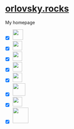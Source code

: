 # [orlovsky.rocks](https://orlovsky.rocks)

My homepage

- [x] [<img src="http://red-badger.com/blog/wp-content/uploads/2015/04/react-logo-1000-transparent.png" width="33">](https://facebook.github.io/react)
- [x] [<img src="https://raw.githubusercontent.com/reactjs/redux/master/logo/logo.png" width="30">](http://redux.js.org)
- [x] [<img src="https://i.cloudup.com/zfY6lL7eFa-3000x3000.png" height="30">](http://expressjs.com)
- [x] [<img src="http://postcss.org/_/web_modules/Hero/postcss.svg" width="30">](http://postcss.org)
- [x] [<img src="https://camo.githubusercontent.com/38ffd496c4ce62f829d427bcdb3d172089674d54/687474703a2f2f706f73746373732e6769746875622e696f2f737567617273732f6c6f676f2e737667" width="30">](https://github.com/postcss/sugarss)
- [x] [<img src="https://raw.githubusercontent.com/css-modules/logos/master/css-modules-logo.png" width="40">](https://github.com/css-modules/css-modules)
- [x] [<img src="http://reapp.io/images/webpack.svg" width="30">](https://webpack.github.io)
- [x] [<img src="http://www.mi2.hr/wp-content/uploads/2015/10/docker-logo.png" width="50">](https://www.docker.com)
